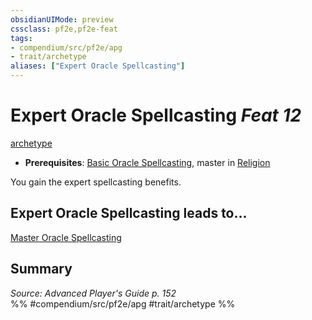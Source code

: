 ```yaml
---
obsidianUIMode: preview
cssclass: pf2e,pf2e-feat
tags:
- compendium/src/pf2e/apg
- trait/archetype
aliases: ["Expert Oracle Spellcasting"]
---
```

# Expert Oracle Spellcasting  *Feat 12*  
[archetype](archetype.md "Archetype Feat Trait")  

- **Prerequisites**: [Basic Oracle Spellcasting](basic-oracle-spellcasting-apg.md), master in [Religion](skills.md#Religion)

You gain the expert spellcasting benefits.

## Expert Oracle Spellcasting leads to...

[Master Oracle Spellcasting](master-oracle-spellcasting-apg.md)

## Summary

*Source: Advanced Player's Guide p. 152*  
%% #compendium/src/pf2e/apg #trait/archetype %%